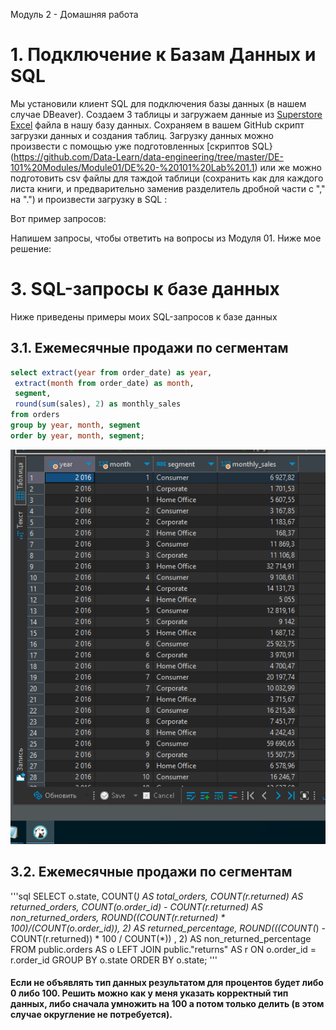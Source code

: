  Модуль 2 - Домашняя работа

# 1. Подключение к Базам Данных и SQL
Мы  установили клиент SQL для подключения базы данных (в нашем случае DBeaver).
Создаем 3 таблицы и загружаем данные из [Superstore Excel](<source/Sample - Superstore.xls>) файла в нашу базу данных. Сохраняем в вашем GitHub скрипт загрузки данных и создания таблиц. Загрузку данных можно произвести с помощью уже подготовленных [скриптов SQL} (https://github.com/Data-Learn/data-engineering/tree/master/DE-101%20Modules/Module01/DE%20-%20101%20Lab%201.1) или же можно подготовить csv файлы для таждой таблици (сохранить как для каждого листа книги, и предварительно заменив разделитель дробной части с "," на ".") и произвести загрузку в SQL :


Вот пример запросов:

Напишем запросы, чтобы ответить на вопросы из Модуля 01.
Ниже мое решение:
# 3. SQL-запросы к базе данных
Ниже приведены примеры моих SQL-запросов к базе данных

## 3.1. Ежемесячные продажи по сегментам
```sql
select extract(year from order_date) as year,
 extract(month from order_date) as month,
 segment,
 round(sum(sales), 2) as monthly_sales
from orders
group by year, month, segment
order by year, month, segment;
```
![Результат](images/2023-07-07_19-54-21.png)

## 3.2. Ежемесячные продажи по сегментам

'''sql
SELECT
    o.state,
    COUNT(*) AS total_orders,
    COUNT(r.returned) AS returned_orders,
    COUNT(o.order_id) - COUNT(r.returned) AS non_returned_orders,
    ROUND((COUNT(r.returned) * 100)/(COUNT(o.order_id)), 2) AS returned_percentage,
    ROUND(((COUNT(*) - COUNT(r.returned)) * 100 / COUNT(*)) , 2) AS non_returned_percentage
FROM
    public.orders AS o
LEFT JOIN
    public."returns" AS r ON o.order_id = r.order_id
GROUP BY
    o.state
ORDER BY
    o.state;
'''
#### Если не объявлять тип данных результатом для процентов будет либо 0 либо 100. Решить можно как у меня  указать корректный тип данных, либо сначала умножить на 100 а потом только делить (в этом случае округление не потребуется).